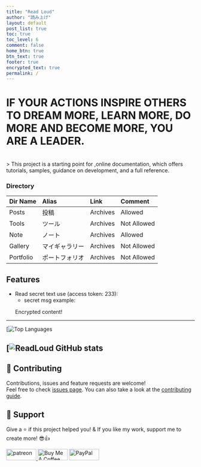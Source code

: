 ```yaml
---
title: "Read Loud"
author: "読み上げ"
layout: default
post_list: true
toc: true
toc_level: 6
comment: false
home_btn: true
btn_text: true
footer: true
encrypted_text: true
permalink: /
---
```


# IF YOUR ACTIONS INSPIRE OTHERS TO DREAM MORE, LEARN MORE, DO MORE AND BECOME MORE, YOU ARE A LEADER.

<br>
> This project is a starting point for ,<a href"https://github.com/oneplus-x">online documentation</a>, which offers tutorials, samples, guidance on development, and a full reference.

### Directory

| Dir Name  | Alias | Link | Comment |
| :----------- | :-------- | :------ | :--------------------- |
| Posts | 投稿  | Archives  | Allowed |
| Tools | ツール | Archives | Not Allowed |
| Note | ノート | Archives    | Allowed |
| Gallery | マイギャラリー | Archives | Not Allowed |
| Portfolio | ポートフォリオ | Archives | Not Allowed |

## Features

- Read secret text use (access token: 233):
  - secret msg example:
  <p class="encrypted" id="/MZAf/PKx9jpw8/Jnp7XQQFki2ibGnArZP46W+keVThXquhWwFROEFnbY8eC57Tw==">Encrypted content!</p>

---
[![Top Languages](https://github-readme-stats.vercel.app/api/top-langs/?username=readloud&layout=compact&langs_count=6&theme=radical)

[![ReadLoud GitHub stats](https://github-readme-stats.vercel.app/api?username=readloud&show_icons=true&theme=radical)
---

## 🤝 Contributing

Contributions, issues and feature requests are welcome!<br />Feel free to check [issues page](https://github.com/readloud/readloud/issues). You can also take a look at the [contributing guide](https://github.com/readloud/readloud/blob/master/CONTRIBUTING.md).

## 🥰 Support

Give a ⭐️ if this project helped you! & If you like my work, support me to create more! 😎👍<br>

<a href="https://www.patreon.com/mansz81">
<img src="https://c5.patreon.com/external/logo/become_a_patron_button@2x.png"  height="30px"  width="80" alt="patreon">
</a>
<a href="https://www.buymeacoffee.com/forever812S" target="_blank"><img src="https://cdn.buymeacoffee.com/buttons/v2/default-yellow.png" height="30px"  width="80"  alt="Buy Me A Coffee"></a>
<a href="https://www.paypal.me/readloud" target="_blank"><img src="https://img.shields.io/badge/PayPal-00457C?style=for-the-badge&logo=paypal&logoColor=white" height="30px"  width="80" alt="PayPal"/> 
</a>
<br>
